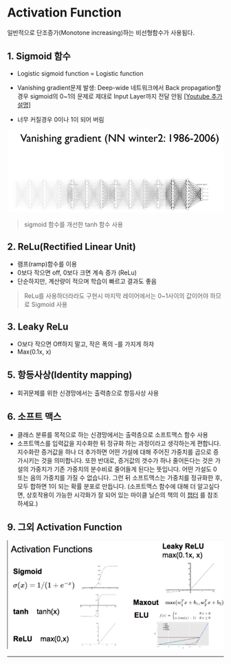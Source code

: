 # Activation Function
일반적으로 단조증가(Monotone increasing)하는 비선형함수가 사용됨다. 



## 1. Sigmoid 함수
* Logistic sigmoid function = Logistic function 

* Vanishing gradient문제 발생: Deep-wide 네트워크에서 Back propagation할경우 sigmoid의 0~1의 문제로 제대로 Input Layer까지 전달 안됨 [[Youtube 추가설명]](https://youtu.be/cKtg_fpw88c?t=7m9s)
* 너무 커질경우 0이나 1이 되어 버림 

![Vanishing gradien](/assets/vgpro.PNG)



> sigmoid 함수를 개선한 tanh 함수 사용 



## 2. ReLu(Rectified Linear Unit)
* 램프(ramp)함수를 이용 
* 0보다 작으면 off, 0보다 크면 계속 증가 (ReLu)
* 단순하지만, 계산량이 적으며 학습이 빠르고 결과도 좋음 



> ReLu를 사용하더라라도 구현시 마지막 레이어에서는 0~1사이의 값이어야 하므로 Sigmoid 사용


## 3. Leaky ReLu
* O보다 작으면 Off하지 말고, 작은 폭의 -를 가지게 하자  
* Max(0.1x, x)


## 5. 항등사상(Identity mapping)
* 회귀문제를 위한 신경망에서는 출력층으로 항등사상 사용


## 6. 소프트 맥스
* 클래스 분류를 목적으로 하는 신경망에서는 출력층으로 소프트맥스 함수 사용 
* 소프트맥스를 입력값을 지수화한 뒤 정규화 하는 과정이라고 생각하는게 편합니다. 지수화란 증거값을 하나 더 추가하면 어떤 가설에 대해 주어진 가중치를 곱으로 증가시키는 것을 의미합니다. 또한 반대로, 증거값의 갯수가 하나 줄어든다는 것은 가설의 가중치가 기존 가중치의 분수비로 줄어들게 된다는 뜻입니다. 어떤 가설도 0 또는 음의 가중치를 가질 수 없습니다. 그런 뒤 소프트맥스는 가중치를 정규화한 후, 모두 합하면 1이 되는 확률 분포로 만듭니다. (소프트맥스 함수에 대해 더 알고싶다면, 상호작용이 가능한 시각화가 잘 되어 있는 마이클 닐슨의 책의 이 [챕터](http://neuralnetworksanddeeplearning.com/chap3.html#softmax) 를 참조하세요.)


## 9. 그외 Activation Function 
![](/assets/acode.PNG)




---
